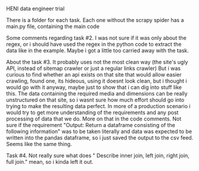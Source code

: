 HENI data engineer trial

There is a folder for each task. Each one without the scrapy spider has a main.py file, containing the main code

Some comments regarding task #2. I was not sure if it was only about the regex, or i should
have used the regex in the python code to extract the data like in the example. Maybe i got a little too 
carried away with the task.

About the task #3. It probably uses not the most clean way (the site's ugly API, instead of sitemap crawler or just a regular links crawler)
But i was curious to find whether an api exists on that site that would allow easier crawling, found one, its hideous, using it doesnt look clean, but i thought i would go with it anyway, maybe just to show that i can dig into stuff like this.
The data containing the required media and dimensions can be really unstructured on that site, so i wasnt sure how much effort should go into trying to make the resulting data perfect. In more of a production scenario i would
try to get more understanding of the requirements and any post processing of data that we do. More on that in the code comments.
Not sure if the requirement "Output: Return a dataframe consisting of the following information" was to be taken literally and data was expected to be written into the pandas dataframe, so i just saved the output to the csv feed. Seems like the same thing.

Task #4. Not really sure what does " Describe inner join, left join, right join, full join." mean, so i kinda left it out.



